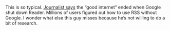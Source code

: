 This is so typical. <a href="https://newrepublic.com/amp/article/156096/death-good-internet-inside-job-decade-hell">Journalist says</a> the “good internet” ended when Google shut down Reader. Millions of users figured out how to use RSS without Google. I wonder what else this guy misses because he’s not willing to do a bit of research. 
